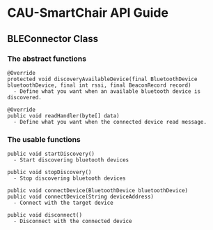 # CAU-SmartChair API Guide

## BLEConnector Class
### The abstract functions
    @Override
    protected void discoveryAvailableDevice(final BluetoothDevice bluetoothDevice, final int rssi, final BeaconRecord record)
      - Define what you want when an available bluetooth device is discovered.
      
    @Override
    public void readHandler(byte[] data)
      - Define what you want when the connected device read message.
      
### The usable functions
    public void startDiscovery()
      - Start discovering bluetooth devices
      
    public void stopDiscovery()
      - Stop discovering bluetooth devices
    
    public void connectDevice(BluetoothDevice bluetoothDevice)
    public void connectDevice(String deviceAddress)
      - Connect with the target device
    
    public void disconnect()
      - Disconnect with the connected device
